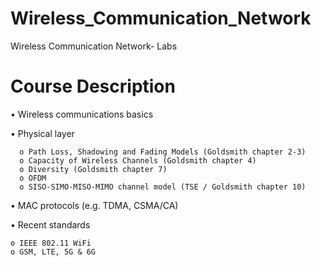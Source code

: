 # Wireless_Communication_Network
Wireless Communication Network- Labs

# Course Description
  • Wireless communications basics
  
  • Physical layer
  
      o Path Loss, Shadowing and Fading Models (Goldsmith chapter 2-3)
      o Capacity of Wireless Channels (Goldsmith chapter 4)
      o Diversity (Goldsmith chapter 7)
      o OFDM
      o SISO-SIMO-MISO-MIMO channel model (TSE / Goldsmith chapter 10)
      
  • MAC protocols (e.g. TDMA, CSMA/CA)
  
  • Recent standards
  
    o IEEE 802.11 WiFi
    o GSM, LTE, 5G & 6G
      
